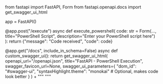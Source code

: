 from fastapi import FastAPI, Form
from fastapi.openapi.docs import get_swagger_ui_html

app = FastAPI()

@app.post("/execute")
async def execute_powershell(
    code: str = Form(..., title="PowerShell Script", description="Enter your PowerShell script here")
):
    return {"message": "Code received", "code": code}

@app.get("/docs", include_in_schema=False)
async def custom_swagger_ui():
    return get_swagger_ui_html(
        openapi_url="/openapi.json",
        title="FastAPI - PowerShell Execution",
        swagger_favicon_url=None,
        swagger_ui_parameters={
            "dom_id": "#swagger-ui",
            "syntaxHighlight.theme": "monokai"  # Optional, makes code look better
        }
    ) + """
    <style>
        textarea { 
            min-height: 200px !important; 
            resize: both !important;
            white-space: pre-wrap !important;
            font-family: monospace;
        }
    </style>
    """

